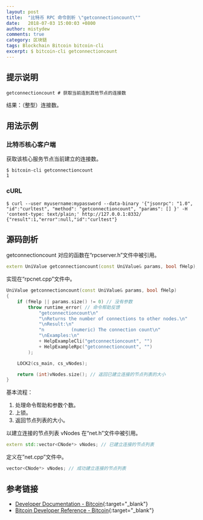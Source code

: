 ```yaml
---
layout: post
title:  "比特币 RPC 命令剖析 \"getconnectioncount\""
date:   2018-07-03 15:00:03 +0800
author: mistydew
comments: true
category: 区块链
tags: Blockchain Bitcoin bitcoin-cli
excerpt: $ bitcoin-cli getconnectioncount
---
```

## 提示说明

```shell
getconnectioncount # 获取当前连到其他节点的连接数
```

结果：（整型）连接数。

## 用法示例

### 比特币核心客户端

获取该核心服务节点当前建立的连接数。

```shell
$ bitcoin-cli getconnectioncount
1
```

### cURL

```shell
$ curl --user myusername:mypassword --data-binary '{"jsonrpc": "1.0", "id":"curltest", "method": "getconnectioncount", "params": [] }' -H 'content-type: text/plain;' http://127.0.0.1:8332/
{"result":1,"error":null,"id":"curltest"}
```

## 源码剖析

getconnectioncount 对应的函数在“rpcserver.h”文件中被引用。

```cpp
extern UniValue getconnectioncount(const UniValue& params, bool fHelp); // 获取当前的连接数
```

实现在“rpcnet.cpp”文件中。

```cpp
UniValue getconnectioncount(const UniValue& params, bool fHelp)
{
    if (fHelp || params.size() != 0) // 没有参数
        throw runtime_error( // 命令帮助反馈
            "getconnectioncount\n"
            "\nReturns the number of connections to other nodes.\n"
            "\nResult:\n"
            "n          (numeric) The connection count\n"
            "\nExamples:\n"
            + HelpExampleCli("getconnectioncount", "")
            + HelpExampleRpc("getconnectioncount", "")
        );

    LOCK2(cs_main, cs_vNodes);

    return (int)vNodes.size(); // 返回已建立连接的节点列表的大小
}
```

基本流程：
1. 处理命令帮助和参数个数。
2. 上锁。
3. 返回节点列表的大小。

以建立连接的节点列表 vNodes 在“net.h”文件中被引用。

```cpp
extern std::vector<CNode*> vNodes; // 已建立连接的节点列表
```

定义在”net.cpp”文件中。

```cpp
vector<CNode*> vNodes; // 成功建立连接的节点列表
```

## 参考链接

* [Developer Documentation - Bitcoin](https://bitcoin.org/en/developer-documentation){:target="_blank"}
* [Bitcoin Developer Reference - Bitcoin](https://bitcoin.org/en/developer-reference#getconnectioncount){:target="_blank"}
